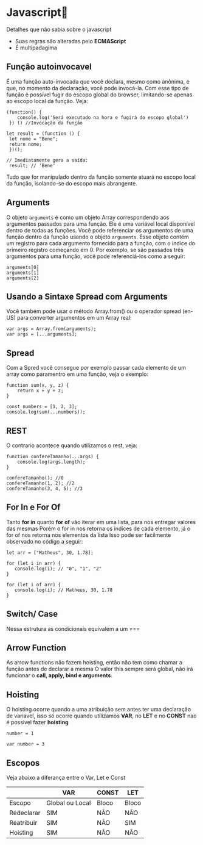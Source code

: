 # Javascript:page_with_curl:

Detalhes que não sabia sobre o javascript

- Suas regras são alteradas pelo **ECMAScript** 
- É multipadagima

## Função autoinvocavel

É uma função auto-invocada que você declara, mesmo como anônima, e que, no momento da declaração, você pode invocá-la.
Com esse tipo de função é possível fugir do escopo global do browser, limitando-se apenas ao escopo local da função. Veja:

```
(function() {
    console.log('Será executado na hora e fugirá do escopo global')
 }) () //Invocação da função  
```

```
let result = (function () { 
 let nome = "Bene"; 
 return nome; 
 })();

// Imediatamente gera a saída:
 result; // 'Bene' 
```

Tudo que for manipulado dentro da função somente atuará no escopo local da função, isolando-se do escopo mais abrangente.

## Arguments

O objeto `arguments`  é como um objeto Array correspondendo aos argumentos passados para uma função.
Ele é uma variável local disponível dentro de todas as funções. Você pode referenciar os argumentos de uma função dentro da função usando o objeto `arguments`. Esse objeto contém um registro para cada argumento fornecido para a função, com o índice do primeiro registro começando em 0. Por exemplo, se são passados três argumentos para uma função, você pode referenciá-los como a seguir: 

```
arguments[0]
arguments[1]
arguments[2]
```

## Usando a Sintaxe Spread com Arguments

Você também pode usar o método Array.from() ou o operador spread (en-US) para converter argumentos em um Array real:

```
var args = Array.from(arguments);
var args = [...arguments];
```

## Spread

Com a Spred você consegue por exemplo passar cada elemento de um array como paramentro em uma função, veja o exemplo:

```
function sum(x, y, z) {
	return x + y + z;
}

const numbers = [1, 2, 3];
console.log(sum(...numbers));
```

## REST

O contrario acontece quando utilizamos  o rest, veja:

```
function confereTamanho(...args) {
	console.log(args.length);
}

confereTamanho(); //0
confereTamanho(1, 2); //2
confereTamanho(3, 4, 5); //3
```

## For In e For Of

Tanto **for in** quanto **for of** vão iterar em uma lista, para nos entregar valores das mesmas
Porém o for in nos retorna os índices de cada elemento, já o for of nos retorna nos elementos da lista
Isso pode ser facilmente observado no código a seguir:

```
let arr = ["Matheus", 30, 1.78];

for (let i in arr) {
   console.log(i); // "0", "1", "2"
}

for (let i of arr) {
   console.log(i); // Matheus, 30, 1.78
}
```

## Switch/ Case

Nessa estrutura as condicionais equivalem a um ===

## Arrow Function

As arrow functions não fazem hoisting, então não tem como chamar a função antes de declarar a mesma
O valor this sempre será global, não irá funcionar o **call, apply, bind e arguments**. 

## Hoisting

O hoisting ocorre quando a uma atribuição sem antes ter uma declaração de variavel, isso só ocorre quando utilizamos **VAR**, no **LET** e no **CONST** nao é possivel fazer **hoisting**

```
number = 1 

var number = 3
```

## Escopos

Veja abaixo a diferança entre o Var, Let e Const

|            | VAR             | CONST | LET   |
| ---------- | --------------- | ----- | ----- |
| Escopo     | Global ou Local | Bloco | Bloco |
| Redeclarar | SIM             | NÃO   | NÃO   |
| Reatribuir | SIM             | NÃO   | SIM   |
| Hoisting   | SIM             | NÃO   | NÃO   |

 